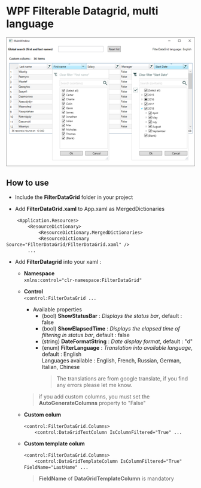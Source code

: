 <!--
Edited
https://dillinger.io/
-->

# WPF Filterable Datagrid, multi language
![datagrid image demo](datagridFilter.png)

## How to use
 - Include the **FilterDataGrid** folder in your project   

 - Add **FilterDataGrid.xaml** to App.xaml as MergedDictionaries   
```
    <Application.Resources>
        <ResourceDictionary>
            <ResourceDictionary.MergedDictionaries>
	    	<ResourceDictionary Source="FilterDataGrid/FilterDataGrid.xaml" />
		...
```  
   
 - Add **FilterDatagrid** into your xaml :   
 
      - **Namespace**      
		`xmlns:control="clr-namespace:FilterDataGrid"`
	  - **Control**   
		`<control:FilterDataGrid ...`   
		- Available properties
		  - (bool) **ShowStatusBar**      : *Displays the status bar*, default : false
		  - (bool) **ShowElapsedTime**    : *Displays the elapsed time of filtering in status bar*, default : false
		  - (string) **DateFormatString** : *Date display format*, default : "d"
		  - (enum) **FilterLanguage**     : *Translation into available language*, default : English   
		  Languages available : English, French, Russian, German, Italian, Chinese   
			> The translations are from google translate, if you find any errors please let me know.
		> if you add custom columns, you must set the **AutoGenerateColumns** property to "False"  
		
	  - **Custom colum**   
		```
		<control:FilterDataGrid.Columns>   
		    <control:DataGridTextColumn IsColumnFiltered="True" ...
		```
	  - **Custom template colum**   
		```
		<control:FilterDataGrid.Columns>   
		    <control:DataGridTemplateColumn IsColumnFiltered="True" FieldName="LastName" ...
		```
		> **FieldName** of **DataGridTemplateColumn** is mandatory   
		   

